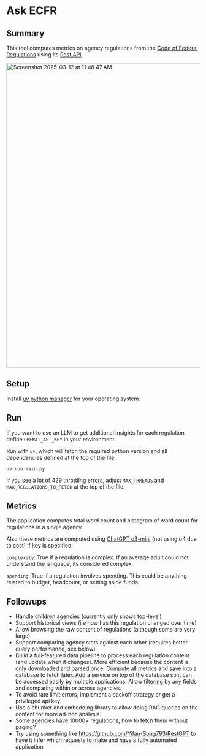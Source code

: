 # Ask ECFR

## Summary
This tool computes metrics on agency regulations from the [Code of Federal Regulations](https://www.ecfr.gov) using its [Rest API](https://www.ecfr.gov/developers/documentation/api/v1).

<img width="795" alt="Screenshot 2025-03-12 at 11 48 47 AM" src="https://github.com/user-attachments/assets/9c249744-d05c-4316-9601-36487cf6ca7c" />

## Setup
Install [uv python manager](https://docs.astral.sh/uv/getting-started/installation) for your operating system.

## Run
If you want to use an LLM to get additional insights for each regulation, define `OPENAI_API_KEY` in your environment.

Run with `uv`, which will fetch the required python version and all dependencies defined at the top of the file.
```
uv run main.py
```

If you see a lot of 429 throttling errors, adjust `MAX_THREADS` and `MAX_REGULATIONS_T0_FETCH` at the top of the file.

## Metrics
The application computes total word count and histogram of word count for regulations in a single agency. 

Also these metrics are computed using [ChatGPT o3-mini](https://openai.com/index/openai-o3-mini/) (not using o4 due to cost) if key is specified:

`complexity`: True if a regulation is complex. If an average adult could not understand the language, its considered complex.

`spending`: True if a regulation involves spending. This could be anything related to budget, headcount, or setting aside funds.

## Followups
- Handle children agencies (currently only shows top-level)
- Support historical views (i.e how has this regulation changed over time)
- Allow browsing the raw content of regulations (although some are very large)
- Support comparing agency stats against each other (requires better query performance, see below)
- Build a full-featured data pipeline to process each regulation content (and update when it changes). More efficient because the content is only downloaded and parsed once. Compute all metrics and save into a database to fetch later. Add a service on top of the database so it can be accessed easily by multiple applications. Allow filtering by any fields and comparing within or across agencies.
- To avoid rate limit errors, implement a backoff strategy or get a privileged api key.
- Use a chunker and embedding library to allow doing RAG queries on the content for more ad-hoc analysis.
- Some agencies have 10000+ regulations, how to fetch them without paging?
- Try using something like https://github.com/Yifan-Song793/RestGPT to have it infer which requests to make and have a fully automated application
